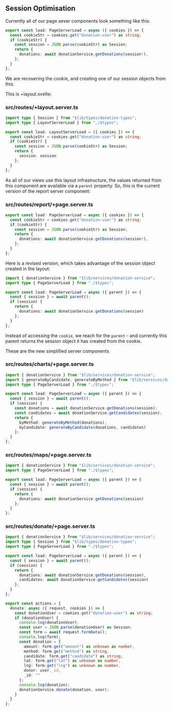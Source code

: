 ## Session Optimisation

Currently all of our page.sever components look something like this:

~~~typescript
export const load: PageServerLoad = async ({ cookies }) => {
  const cookieStr = cookies.get("donation-user") as string;
  if (cookieStr) {
    const session = JSON.parse(cookieStr) as Session;
    return {
      donations: await donationService.getDonations(session!),
    };
  }
};
~~~

We are recovering the cookie, and creating one of our session objects from this. 

This is +layout.svelte:

### src/routes/+layout.server.ts

~~~typescript
import type { Session } from "$lib/types/donation-types";
import type { LayoutServerLoad } from "./$types";

export const load: LayoutServerLoad = ({ cookies }) => {
  const cookieStr = cookies.get("donation-user") as string;
  if (cookieStr) {
    const session = JSON.parse(cookieStr) as Session;
    return {
      session: session
    };
  }
};
~~~

As all of our views use this layout infrastructure, the values returned from this component are available via a `parent` property. So, this is the current version of the report server component:

### src/routes/report/+page.server.ts

~~~typescript
export const load: PageServerLoad = async ({ cookies }) => {
  const cookieStr = cookies.get("donation-user") as string;
  if (cookieStr) {
    const session = JSON.parse(cookieStr) as Session;
    return {
      donations: await donationService.getDonations(session!),
    };
  }
};
~~~

Here is a revised version, which takes advantage of the session object created in the layout:

~~~typescript
import { donationService } from "$lib/services/donation-service";
import type { PageServerLoad } from "./$types";

export const load: PageServerLoad = async ({ parent }) => {
  const { session } = await parent();
  if (session) {
    return {
      donations: await donationService.getDonations(session)
    };
  }
};
~~~

Instead of accessing the `cookie`, we reach for the `parent` - and currently this parent returns the session object it has created from the cookie.

These are the new simplified server components

### src/routes/charts/+page.server.ts

~~~typescript
import { donationService } from "$lib/services/donation-service";
import { generateByCandidate, generateByMethod } from "$lib/services/donation-utils";
import type { PageServerLoad } from "./$types";

export const load: PageServerLoad = async ({ parent }) => {
  const { session } = await parent();
  if (session) {
    const donations = await donationService.getDonations(session);
    const candidates = await donationService.getCandidates(session);
    return {
      byMethod: generateByMethod(donations),
      byCandidate: generateByCandidate(donations, candidates)
    };
  }
};
~~~

### src/routes/maps/+page.server.ts

~~~typescript
import { donationService } from "$lib/services/donation-service";
import type { PageServerLoad } from "./$types";

export const load: PageServerLoad = async ({ parent }) => {
  const { session } = await parent();
  if (session) {
    return {
      donations: await donationService.getDonations(session)
    };
  }
};
~~~

### src/routes/donate/+page.server.ts

~~~typescript
import { donationService } from "$lib/services/donation-service";
import type { Session } from "$lib/types/donation-types";
import type { PageServerLoad } from "./$types";

export const load: PageServerLoad = async ({ parent }) => {
  const { session } = await parent();
  if (session) {
    return {
      donations: await donationService.getDonations(session),
      candidates: await donationService.getCandidates(session)
    };
  }
};

export const actions = {
  donate: async ({ request, cookies }) => {
    const donationUser = cookies.get("donation-user") as string;
    if (donationUser) {
      console.log(donationUser);
      const user = JSON.parse(donationUser) as Session;
      const form = await request.formData();
      console.log(form);
      const donation = {
        amount: form.get("amount") as unknown as number,
        method: form.get("method") as string,
        candidate: form.get("candidate") as string,
        lat: form.get("lat") as unknown as number,
        lng: form.get("lng") as unknown as number,
        donor: user._id,
        _id: ""
      };
      console.log(donation);
      donationService.donate(donation, user);
    }
  }
};
~~~

